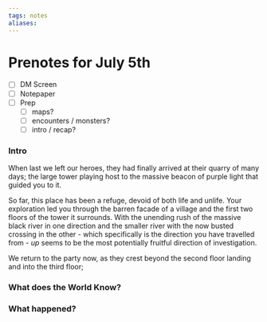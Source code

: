 ```yaml
---
tags: notes
aliases:
---
```


# Prenotes for July 5th
- [ ] DM Screen
- [ ] Notepaper
- [ ] Prep
	- [ ] maps?
	- [ ] encounters / monsters?
	- [ ] intro / recap?

### Intro

When last we left our heroes, they had finally arrived at their quarry of many days; the large tower playing host to the massive beacon of purple light that guided you to it.

So far, this place has been a refuge, devoid of both life and unlife. Your exploration led you through the barren facade of a village and the first two floors of the tower it surrounds. With the unending rush of the massive black river in one direction and the smaller river with the now busted crossing in the other - which specifically is the direction you have travelled from - *up* seems to be the most potentially fruitful direction of investigation.

We return to the party now, as they crest beyond the second floor landing and into the third floor;

### What does the World Know?


### What happened?


